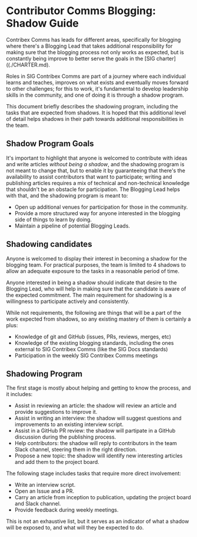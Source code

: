 # Contributor Comms Blogging: Shadow Guide

Contribex Comms has leads for different areas, specifically for
blogging where there's a Blogging Lead that takes additional
responsibility for making sure that the blogging process not only
works as expected, but is constantly being improve to better serve the
goals in the [SIG charter]((./CHARTER.md).

Roles in SIG Contribex Comms are part of a journey where each
individual learns and teaches, improves on what exists and eventually
moves forward to other challenges; for this to work, it's fundamental
to develop leadership skills in the community, and one of doing it is
through a shadow program.

This document briefly describes the shadowing program, including the
tasks that are expected from shadows. It is hoped that this additional
level of detail helps shadows in their path towards additional
responsibilities in the team.


## Shadow Program Goals

It's important to highlight that anyone is welcomed to contribute with
ideas and write articles _without being a shadow_, and the shadowing
program is not meant to change that, but to enable it by guaranteeing
that there's the availability to assist contributors that want to
participate; writing and publishing articles requires a mix of
technical and non-technical knowledge that shouldn't be an obstacle
for participation. The Blogging Lead helps with that, and the
shadowing program is meant to:

* Open up additional venues for participation for those in the community.
* Provide a more structured way for anyone interested in the blogging
  side of things to learn by doing.
* Maintain a pipeline of potential Blogging Leads.

## Shadowing candidates

Anyone is welcomed to display their interest in becoming a shadow for
the blogging team. For practical purposes, the team is limited to 4
shadows to allow an adequate exposure to the tasks in a reasonable
period of time.

Anyone interested in being a shadow should indicate that desire to the
Blogging Lead, who will help in making sure that the candidate is
aware of the expected commitment. The main requirement for shadowing
is a willingness to participate actively and consistently.

While not requirements, the following are things that will be a part
of the work expected from shadows, so any existing mastery of them is
certainly a plus:

* Knowledge of git and GitHub (issues, PRs, reviews, merges, etc)
* Knowledge of the existing blogging standards, including the ones
  external to SIG Contribex Comms (like the SIG Docs standards)
* Participation in the weekly SIG Contribex Comms meetings

## Shadowing Program

The first stage is mostly about helping and getting to know the process, and it includes:

* Assist in reviewing an article: the shadow will review an article and provide suggestions to improve it.
* Assist in writing an interview: the shadow will suggest questions and improvements to an existing interview script.
* Assist in a GitHub PR review: the shadow will partipate in a GitHub discussion during the publishing process.
* Help contributors: the shadow will reply to contributors in the team Slack channel, steering them in the right direction.
* Propose a new topic: the shadow will identify new interesting articles and add them to the project board.

The following stage includes tasks that require more direct involvement:

* Write an interview script.
* Open an Issue and a PR.
* Carry an article from inception to publication, updating the project board and Slack channel.
* Provide feedback during weekly meetings.

This is not an exhaustive list, but it serves as an indicator of what
a shadow will be exposed to, and what will they be expected to do.
